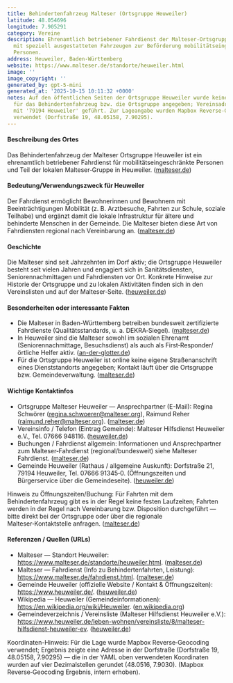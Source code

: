 ```yaml
---
title: Behindertenfahrzeug Malteser (Ortsgruppe Heuweiler)
latitude: 48.054696
longitude: 7.905291
category: Vereine
description: Ehrenamtlich betriebener Fahrdienst der Malteser-Ortsgruppe Heuweiler
  mit speziell ausgestatteten Fahrzeugen zur Beförderung mobilitätseingeschränkter
  Personen.
address: Heuweiler, Baden-Württemberg
website: https://www.malteser.de/standorte/heuweiler.html
image: ''
image_copyright: ''
generated_by: gpt-5-mini
generated_at: '2025-10-15 10:11:32 +0000'
notes: Auf den öffentlichen Seiten der Ortsgruppe Heuweiler wurde keine feste Straßen-/Hausadresse
  für das Behindertenfahrzeug bzw. die Ortsgruppe angegeben; Vereinsadresse wird nur
  mit '79194 Heuweiler' geführt. Zur Lageangabe wurden Mapbox Reverse-Geocoding-Ergebnisse
  verwendet (Dorfstraße 19, 48.05158, 7.90295).
---
```

#### Beschreibung des Ortes
Das Behindertenfahrzeug der Malteser Ortsgruppe Heuweiler ist ein ehrenamtlich betriebener Fahrdienst für mobilitätseingeschränkte Personen und Teil der lokalen Malteser‑Gruppe in Heuweiler. ([malteser.de](https://www.malteser.de/standorte/heuweiler.html?utm_source=openai))

#### Bedeutung/Verwendungszweck für Heuweiler
Der Fahrdienst ermöglicht Bewohnerinnen und Bewohnern mit Beeinträchtigungen Mobilität (z. B. Arztbesuche, Fahrten zur Schule, soziale Teilhabe) und ergänzt damit die lokale Infrastruktur für ältere und behinderte Menschen in der Gemeinde. Die Malteser bieten diese Art von Fahrdiensten regional nach Vereinbarung an. ([malteser.de](https://www.malteser.de/fahrdienst.html?utm_source=openai))

#### Geschichte
Die Malteser sind seit Jahrzehnten im Dorf aktiv; die Ortsgruppe Heuweiler besteht seit vielen Jahren und engagiert sich in Sanitätsdiensten, Seniorennachmittagen und Fahrdiensten vor Ort. Konkrete Hinweise zur Historie der Ortsgruppe und zu lokalen Aktivitäten finden sich in den Vereinslisten und auf der Malteser‑Seite. ([heuweiler.de](https://www.heuweiler.de/leben-wohnen/vereinsliste/8/malteser-hilfsdienst-heuweiler-ev?utm_source=openai))

#### Besonderheiten oder interessante Fakten
- Die Malteser in Baden-Württemberg betreiben bundesweit zertifizierte Fahrdienste (Qualitätsstandards, u. a. DEKRA‑Siegel). ([malteser.de](https://www.malteser.de/fahrdienst.html?utm_source=openai))  
- In Heuweiler sind die Malteser sowohl im sozialen Ehrenamt (Seniorennachmittage, Besuchsdienst) als auch als First‑Responder/örtliche Helfer aktiv. ([an-der-glotter.de](https://www.an-der-glotter.de/kirche-vor-ort/heuweiler/soziale-einrichtungen/malteser-referat-soziales-ehrenamt/?utm_source=openai))  
- Für die Ortsgruppe Heuweiler ist online keine eigene Straßenanschrift eines Dienststandorts angegeben; Kontakt läuft über die Ortsgruppe bzw. Gemeindeverwaltung. ([malteser.de](https://www.malteser.de/standorte/heuweiler.html?utm_source=openai))

#### Wichtige Kontaktinfos
- Ortsgruppe Malteser Heuweiler — Ansprechpartner (E-Mail): Regina Schwörer (regina.schwoerer@malteser.org), Raimund Reher (raimund.reher@malteser.org). ([malteser.de](https://www.malteser.de/standorte/heuweiler.html?utm_source=openai))  
- Vereinsinfo / Telefon (Eintrag Gemeinde): Malteser Hilfsdienst Heuweiler e.V., Tel. 07666 948116. ([heuweiler.de](https://www.heuweiler.de/leben-wohnen/vereinsliste/8/malteser-hilfsdienst-heuweiler-ev?utm_source=openai))  
- Buchungen / Fahrdienst allgemein: Informationen und Ansprechpartner zum Malteser‑Fahrdienst (regional/bundesweit) siehe Malteser Fahrdienst. ([malteser.de](https://www.malteser.de/fahrdienst.html?utm_source=openai))  
- Gemeinde Heuweiler (Rathaus / allgemeine Auskunft): Dorfstraße 21, 79194 Heuweiler, Tel. 07666 91345‑0. (Öffnungszeiten und Bürgerservice über die Gemeindeseite). ([heuweiler.de](https://www.heuweiler.de/buerger-rathaus/verwaltung/kontakt-oeffnungszeiten?utm_source=openai))

Hinweis zu Öffnungszeiten/Buchung: Für Fahrten mit dem Behindertenfahrzeug gibt es in der Regel keine festen Laufzeiten; Fahrten werden in der Regel nach Vereinbarung bzw. Disposition durchgeführt — bitte direkt bei der Ortsgruppe oder über die regionale Malteser‑Kontaktstelle anfragen. ([malteser.de](https://www.malteser.de/fahrdienst.html?utm_source=openai))

#### Referenzen / Quellen (URLs)
- Malteser — Standort Heuweiler: https://www.malteser.de/standorte/heuweiler.html. ([malteser.de](https://www.malteser.de/standorte/heuweiler.html?utm_source=openai))  
- Malteser — Fahrdienst (Info zu Behindertenfahrten, Leistung): https://www.malteser.de/fahrdienst.html. ([malteser.de](https://www.malteser.de/fahrdienst.html?utm_source=openai))  
- Gemeinde Heuweiler (offizielle Website / Kontakt & Öffnungszeiten): https://www.heuweiler.de/. ([heuweiler.de](https://www.heuweiler.de/?utm_source=openai))  
- Wikipedia — Heuweiler (Gemeindeinformationen): https://en.wikipedia.org/wiki/Heuweiler. ([en.wikipedia.org](https://en.wikipedia.org/wiki/Heuweiler?utm_source=openai))  
- Gemeindeverzeichnis / Vereinsliste (Malteser Hilfsdienst Heuweiler e.V.): https://www.heuweiler.de/leben-wohnen/vereinsliste/8/malteser-hilfsdienst-heuweiler-ev. ([heuweiler.de](https://www.heuweiler.de/leben-wohnen/vereinsliste/8/malteser-hilfsdienst-heuweiler-ev?utm_source=openai))

Koordinaten-Hinweis: Für die Lage wurde Mapbox Reverse‑Geocoding verwendet; Ergebnis zeigte eine Adresse in der Dorfstraße (Dorfstraße 19, 48.05158, 7.90295) — die in der YAML oben verwendeten Koordinaten wurden auf vier Dezimalstellen gerundet (48.0516, 7.9030). (Mapbox Reverse‑Geocoding Ergebnis, intern erhoben).